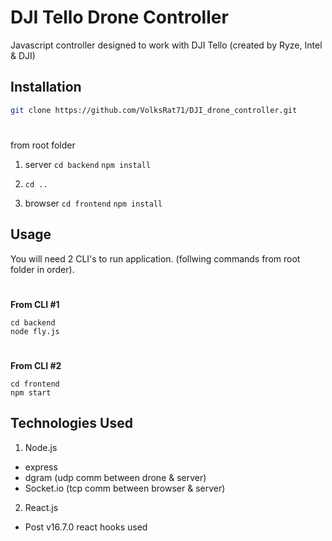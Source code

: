 # DJI Tello Drone Controller

Javascript controller designed to work with DJI Tello (created by Ryze, Intel & DJI) 

## Installation


```bash
git clone https://github.com/VolksRat71/DJI_drone_controller.git
```
#
from root folder 

1. server
```cd backend```
```npm install```

2. ```cd ..```

3. browser 
```cd frontend``` ```npm install```

## Usage
You will need 2 CLI's to run application. (follwing commands from root folder in order).
#
**From CLI #1**
```
cd backend
node fly.js
```
#
**From CLI #2**
```
cd frontend
npm start
```

## Technologies Used
1. Node.js
- express
- dgram (udp comm between drone & server)
- Socket.io (tcp comm between browser & server)
2. React.js
- Post v16.7.0 react hooks used

